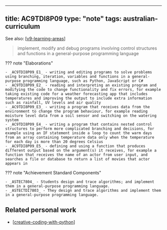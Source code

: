 
---
title: AC9TDI8P09
type: "note"
tags: australian-curriculum
---

See also: [[v9-learning-areas]]

> implement, modify and debug programs involving control structures and functions in a general-purpose programming language

??? note "Elaborations"

	- _AC9TDI8P09_E1_ - writing and editing programs to solve problems using branching, iteration, variables and functions in a general-purpose programming language, such as Python, JavaScript or C#
	- _AC9TDI8P09_E2_ - reading and interpreting an existing program and modifying the code to change functionality and fix errors, for example taking existing code for a weather forecasting app that includes temperatures and improving the output to include extra information such as rainfall, UV levels and air quality
	- _AC9TDI8P09_E3_ - writing a program that receives data from the environment to change the program behaviour, for example reading moisture level data from a soil sensor and switching on the watering system
	- _AC9TDI8P09_E4_ - writing a program that contains nested control structures to perform more complicated branching and decisions, for example using an IF statement inside a loop to count the warm days from an array containing temperature data only when the temperature for each day is more than 20 degrees Celsius
	- _AC9TDI8P09_E5_ - defining and using a function that produces different output based on the argument(s) it receives, for example a function that receives the name of an actor from user input, and searches a file or database to return a list of movies that actor appears in
??? note "Achievement Standard Components"

	- _ASTEC7804_ - Students design and trace algorithms; and implement them in a general-purpose programming language.
	- _ASTECTDI7803_ - They design and trace algorithms and implement them in a general-purpose programming language.

## Related personal work

- [[creative-coding-with-python]]

[//begin]: # "Autogenerated link references for markdown compatibility"
[v9-learning-areas]: ../v9-learning-areas "v9-learning-areas"
[creative-coding-with-python]: ../../../../Python/creative-coding-with-python "Creative coding experiments"
[//end]: # "Autogenerated link references"
